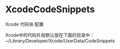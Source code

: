 # XcodeCodeSnippets
Xcode 代码块 配置

Xcode中的代码片段默认放在下面的目录中：
~/Library/Developer/Xcode/UserData/CodeSnippets
